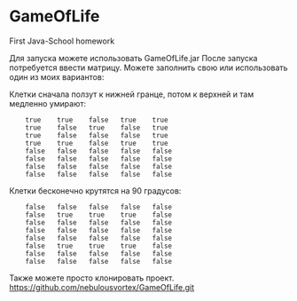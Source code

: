 # GameOfLife
First Java-School homework

Для запуска можете использовать GameOfLife.jar
После запуска потребуется ввести матрицу. Можете заполнить свою или использовать один из моих вариантов:

Клетки сначала ползут к нижней гранце, потом к верхней и там медленно умирают:

        true    true    false   true    true
        true    false   true    false   true
        true    false   false   false   true
        true    true    false   true    true
        false   false   false   false   false
        false   false   false   false   false
        false   false   false   false   false
        false   false   false   false   false

Клетки бесконечно крутятся на 90 градусов:

        false   false   false   false   false
        false   true    true	true    false
        false   false   false   false   false
        false   false   false   false   false
        false   false   false   false   false
        false	true    true    true    false
        false   false   false   false   false
        false   false   false   false   false

Также можете просто клонировать проект.
https://github.com/nebulousvortex/GameOfLife.git
